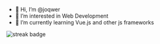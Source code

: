 - 👋 Hi, I’m @joqwer
- 👀 I’m interested in Web Development
- 🌱 I’m currently learning Vue.js and other js frameworks

![streak badge](https://github-readme-streak-stats.herokuapp.com/?user=joqwer)

<!---
joqwer/joqwer is a ✨ special ✨ repository because its `README.md` (this file) appears on your GitHub profile.
You can click the Preview link to take a look at your changes.
--->
